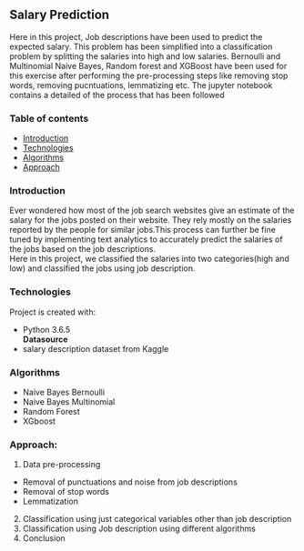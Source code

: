 ## Salary Prediction
Here in this project, Job descriptions have been used to predict the expected salary. This problem has been simplified into a classification problem by splitting the salaries into high and low salaries. 
Bernoulli and Multinomial Naive Bayes, Random forest and XGBoost have been used for this exercise after performing the pre-processing steps like removing stop words, removing pucntuations, lemmatizing etc. The jupyter notebook contains a detailed of the process that has been followed

### Table of contents
* [Introduction](#introduction)
* [Technologies](#technologies)
* [Algorithms](#algorithms)
* [Approach](#approach)

### Introduction
Ever wondered how most of the job search websites give an estimate of the salary for the jobs posted on their website. They rely mostly on the salaries reported by the people for similar jobs.This process can further be fine tuned by implementing text analytics to accurately predict the salaries of the jobs based on the job descriptions.  
Here in this project, we classified the salaries into two categories(high and low) and classified the jobs using job description.
	
### Technologies
Project is created with:
* Python 3.6.5   
**Datasource**
* salary description dataset from Kaggle

### Algorithms
* Naive Bayes Bernoulli
* Naive Bayes Multinomial
* Random Forest
* XGboost

### Approach:
1. Data pre-processing
  * Removal of punctuations and noise from job descriptions
  * Removal of stop words
  * Lemmatization
2. Classification using just categorical variables other than job description
3. Classification using Job description using different algorithms
4. Conclusion
